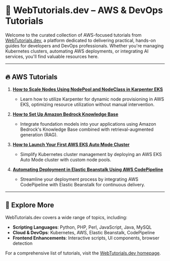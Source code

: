 # 📘 WebTutorials.dev – AWS & DevOps Tutorials

Welcome to the curated collection of AWS-focused tutorials from [WebTutorials.dev](https://webtutorials.dev), a platform dedicated to delivering practical, hands-on guides for developers and DevOps professionals. Whether you're managing Kubernetes clusters, automating AWS deployments, or integrating AI services, you'll find valuable resources here.

---

## 🔥 AWS Tutorials

1. **[How to Scale Nodes Using NodePool and NodeClass in Karpenter EKS](https://webtutorials.dev/how-to-scale-nodes-using-karpenter-kubernetes-eks-aws/)**
   - Learn how to utilize Karpenter for dynamic node provisioning in AWS EKS, optimizing resource utilization without manual intervention.

2. **[How to Set Up Amazon Bedrock Knowledge Base](https://webtutorials.dev/how-to-setup-amazon-bedrock-knowledge-base-and-rag/)**
   - Integrate foundation models into your applications using Amazon Bedrock's Knowledge Base combined with retrieval-augmented generation (RAG).

3. **[How to Launch Your First AWS EKS Auto Mode Cluster](https://webtutorials.dev/launch-aws-eks-auto-mode-cluster-custom-nodepool/)**
   - Simplify Kubernetes cluster management by deploying an AWS EKS Auto Mode cluster with custom node pools.

4. **[Automating Deployment in Elastic Beanstalk Using AWS CodePipeline](https://webtutorials.dev/automating-deployment-in-elastic-beanstalk-using-aws-codepipeline/)**
   - Streamline your deployment process by integrating AWS CodePipeline with Elastic Beanstalk for continuous delivery.

---

## 🧭 Explore More

WebTutorials.dev covers a wide range of topics, including:

- **Scripting Languages**: Python, PHP, Perl, JavaScript, Java, MySQL
- **Cloud & DevOps**: Kubernetes, AWS, Elastic Beanstalk, CodePipeline
- **Frontend Enhancements**: Interactive scripts, UI components, browser detection

For a comprehensive list of tutorials, visit the [WebTutorials.dev homepage](https://webtutorials.dev).
